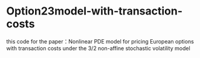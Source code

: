# Option23model-with-transaction-costs 
this code for the paper：Nonlinear PDE model for pricing European options with transaction costs
under the 3/2 non-affine stochastic volatility model
